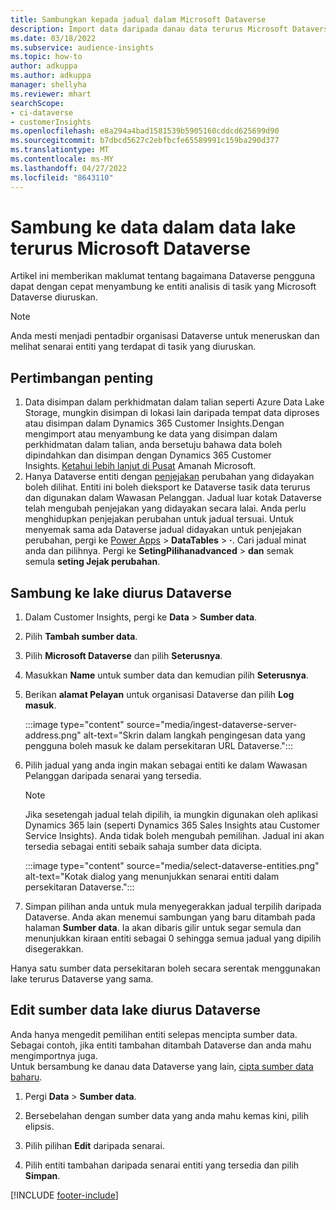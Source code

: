```yaml
---
title: Sambungkan kepada jadual dalam Microsoft Dataverse
description: Import data daripada danau data terurus Microsoft Dataverse.
ms.date: 03/18/2022
ms.subservice: audience-insights
ms.topic: how-to
author: adkuppa
ms.author: adkuppa
manager: shellyha
ms.reviewer: mhart
searchScope:
- ci-dataverse
- customerInsights
ms.openlocfilehash: e8a294a4bad1581539b5905160cddcd625699d90
ms.sourcegitcommit: b7dbcd5627c2ebfbcfe65589991c159ba290d377
ms.translationtype: MT
ms.contentlocale: ms-MY
ms.lasthandoff: 04/27/2022
ms.locfileid: "8643110"
---
```

# <a name="connect-to-data-in-a-microsoft-dataverse-managed-data-lake"></a>Sambung ke data dalam data lake terurus Microsoft Dataverse

Artikel ini memberikan maklumat tentang bagaimana Dataverse pengguna dapat dengan cepat menyambung ke entiti analisis di tasik yang Microsoft Dataverse diuruskan. 

> [!NOTE]
> Anda mesti menjadi pentadbir organisasi Dataverse untuk meneruskan dan melihat senarai entiti yang terdapat di tasik yang diuruskan.

## <a name="important-considerations"></a>Pertimbangan penting

1. Data disimpan dalam perkhidmatan dalam talian seperti Azure Data Lake Storage, mungkin disimpan di lokasi lain daripada tempat data diproses atau disimpan dalam Dynamics 365 Customer Insights.Dengan mengimport atau menyambung ke data yang disimpan dalam perkhidmatan dalam talian, anda bersetuju bahawa data boleh dipindahkan dan disimpan dengan Dynamics 365 Customer Insights. [Ketahui lebih lanjut di Pusat](https://www.microsoft.com/trust-center) Amanah Microsoft.
2. Hanya Dataverse entiti dengan [penjejakan](/power-platform/admin/enable-change-tracking-control-data-synchronization) perubahan yang didayakan boleh dilihat. Entiti ini boleh dieksport ke Dataverse tasik data terurus dan digunakan dalam Wawasan Pelanggan. Jadual luar kotak Dataverse telah mengubah penjejakan yang didayakan secara lalai. Anda perlu menghidupkan penjejakan perubahan untuk jadual tersuai. Untuk menyemak sama ada Dataverse jadual didayakan untuk penjejakan perubahan, pergi ke [Power Apps](https://make.powerapps.com) > **DataTables** > **·**. Cari jadual minat anda dan pilihnya. Pergi ke **SetingPilihanadvanced** > **dan** semak semula **seting Jejak perubahan**.

## <a name="connect-to-a-dataverse-managed-lake"></a>Sambung ke lake diurus Dataverse

1. Dalam Customer Insights, pergi ke **Data** > **Sumber data**.

2. Pilih **Tambah sumber data**.

3. Pilih **Microsoft Dataverse** dan pilih **Seterusnya**.

4. Masukkan **Name** untuk sumber data dan kemudian pilih **Seterusnya**. 

5. Berikan **alamat Pelayan** untuk organisasi Dataverse dan pilih **Log masuk**.

   :::image type="content" source="media/ingest-dataverse-server-address.png" alt-text="Skrin dalam langkah pengingesan data yang pengguna boleh masuk ke dalam persekitaran URL Dataverse.":::

6. Pilih jadual yang anda ingin makan sebagai entiti ke dalam Wawasan Pelanggan daripada senarai yang tersedia.    

   > [!NOTE]
   > Jika sesetengah jadual telah dipilih, ia mungkin digunakan oleh aplikasi Dynamics 365 lain (seperti Dynamics 365 Sales Insights atau Customer Service Insights). Anda tidak boleh mengubah pemilihan. Jadual ini akan tersedia sebagai entiti sebaik sahaja sumber data dicipta.

   :::image type="content" source="media/select-dataverse-entities.png" alt-text="Kotak dialog yang menunjukkan senarai entiti dalam persekitaran Dataverse.":::

7. Simpan pilihan anda untuk mula menyegerakkan jadual terpilih daripada Dataverse. Anda akan menemui sambungan yang baru ditambah pada halaman **Sumber data**. Ia akan dibaris gilir untuk segar semula dan menunjukkan kiraan entiti sebagai 0 sehingga semua jadual yang dipilih disegerakkan.

Hanya satu sumber data persekitaran boleh secara serentak menggunakan lake terurus Dataverse yang sama.

## <a name="edit-a-dataverse-managed-lake-data-source"></a>Edit sumber data lake diurus Dataverse

Anda hanya mengedit pemilihan entiti selepas mencipta sumber data. Sebagai contoh, jika entiti tambahan ditambah Dataverse dan anda mahu mengimportnya juga.    
Untuk bersambung ke danau data Dataverse yang lain, [cipta sumber data baharu](#connect-to-a-dataverse-managed-lake).

1. Pergi **Data** > **Sumber data**.

2. Bersebelahan dengan sumber data yang anda mahu kemas kini, pilih elipsis.

3. Pilih pilihan **Edit** daripada senarai.

4. Pilih entiti tambahan daripada senarai entiti yang tersedia dan pilih **Simpan**.

[!INCLUDE [footer-include](includes/footer-banner.md)]
